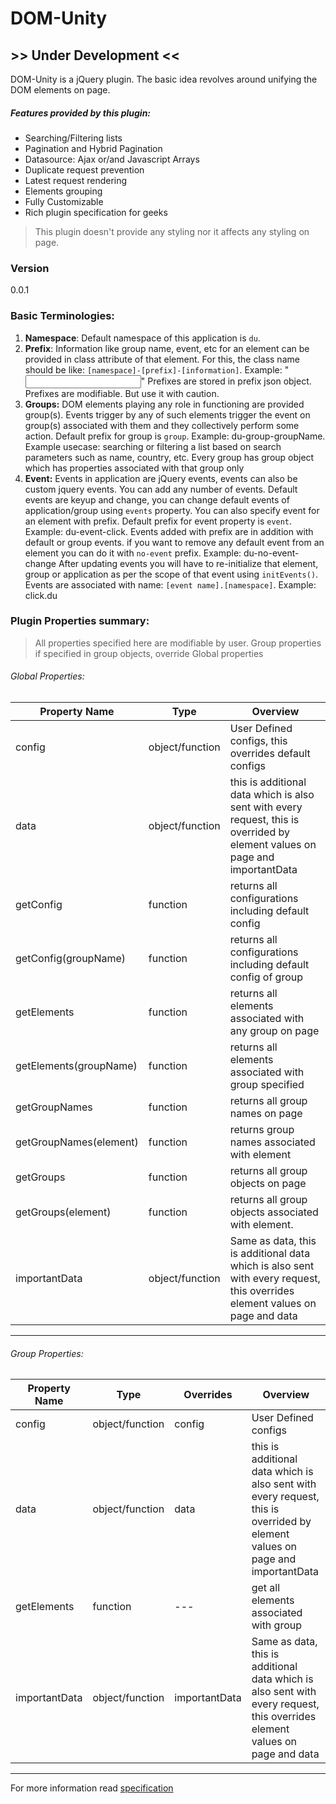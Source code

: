 # DOM-Unity
## **>> Under Development <<**

DOM-Unity is a jQuery plugin. The basic idea revolves around unifying the DOM elements on page.

##### Features provided by this plugin:
  - Searching/Filtering lists
  - Pagination and Hybrid Pagination
  - Datasource: Ajax or/and Javascript Arrays
  - Duplicate request prevention
  - Latest request rendering
  - Elements grouping
  - Fully Customizable
  - Rich plugin specification for geeks

> This plugin doesn't provide any styling nor it affects any styling on page. 

### Version
0.0.1

### Basic Terminologies: 
1. **Namespace**: Default namespace of this application is `du`.
2. **Prefix**: Information like group name, event, etc for an element can be provided in class attribute of that element. For this, the class name should be like: `[namespace]-[prefix]-[information]`. Example: "<input type='text' class='du-group-groupName' id='attributeName'/>" 
Prefixes are stored in prefix json object. Prefixes are modifiable. But use it with caution.
3. **Groups:** DOM elements playing any role in functioning are provided group(s). Events trigger by any of such elements trigger the event on group(s) associated with them and they collectively perform some action. 
Default prefix for group is `group`. Example: du-group-groupName. 
Example usecase: searching or filtering a list based on search parameters such as name, country, etc. Every group has group object which has properties associated with that group only
4. **Event:** Events in application are jQuery events, events can also be custom jquery events. You can add any number of events. Default events are keyup and change, you can change default events of application/group using `events` property. You can also specify event for an element with prefix. Default prefix for event property is `event`. Example: du-event-click.
Events added with prefix are in addition with default or group events. if you want to remove any default event from an element you can do it with `no-event` prefix. Example: du-no-event-change 
After updating events you will have to re-initialize that element, group or application as per the scope of that event using `initEvents()`. 
Events are associated with name: `[event name].[namespace]`. Example: click.du

### Plugin Properties summary: 
> All properties specified here are modifiable by user. 
> Group properties if specified in group objects, override Global properties

###### Global Properties:

| Property Name | Type | Overview |
| ------------- | ---- | -------- |
| config | object/function  | User Defined configs, this overrides default configs |
| data | object/function  | this is additional data which is also sent with every request, this is overrided by element values on page and importantData |
| getConfig | function | returns all configurations including default config |
| getConfig(groupName) | function | returns all configurations including default config of group |
| getElements | function | returns all elements associated with any group on page |
| getElements(groupName) | function | returns all elements associated with group specified |
| getGroupNames | function | returns all group names on page |
| getGroupNames(element) | function | returns group names associated with element |
| getGroups | function | returns all group objects on page |
| getGroups(element) | function | returns all group objects associated with element. |
| importantData | object/function  | Same as data, this is additional data which is also sent with every request, this overrides element values on page and data |
---


###### Group Properties:

| Property Name | Type | Overrides | Overview |
| ------------- | ---- | --------- | -------- |
| config | object/function | config | User Defined configs |
| data | object/function  | data | this is additional data which is also sent with every request, this is overrided by element values on page and importantData |
| getElements | function | --- | get all elements associated with group |
| importantData | object/function | importantData | Same as data, this is additional data which is also sent with every request, this overrides element values on page and data |

---

For more information read [specification](specification.md)
